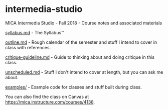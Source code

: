 # intermedia-studio

MICA Intermedia Studio - Fall 2018 - Course notes and associated materials

[syllabus.md](https://github.com/abachman/intermedia-studio/blob/master/syllabus.md) - The Syllabus™

[outline.md](https://github.com/abachman/intermedia-studio/blob/master/outline.md) - Rough calendar of the semester and stuff I intend to cover in class with references.

[critique-guideline.md](https://github.com/abachman/intermedia-studio/blob/master/critique-guideline.md) - Guide to thinking about and doing critique in this class.

[unscheduled.md](https://github.com/abachman/intermedia-studio/blob/master/unscheduled.md) - Stuff I don't intend to cover at length, but you can ask me about.

[examples/](https://github.com/abachman/intermedia-studio/tree/master/examples/) - Example code for classes and stuff built during class.

You can also find the class on Canvas at https://mica.instructure.com/courses/4138.

